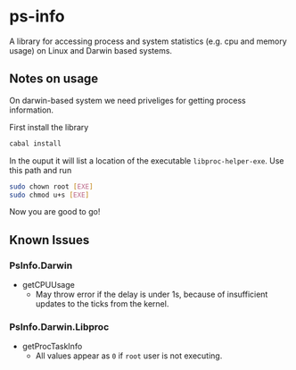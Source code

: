 # ps-info

A library for accessing process and system statistics (e.g. cpu and memory usage) on Linux and Darwin based systems. 

## Notes on usage

On darwin-based system we need priveliges for getting process information.

First install the library

```sh
cabal install
```

In the ouput it will list a location of the executable `libproc-helper-exe`.
Use this path and run

```sh
sudo chown root [EXE]
sudo chmod u+s [EXE]
```

Now you are good to go!

## Known Issues

### PsInfo.Darwin

- getCPUUsage
    - May throw error if the delay is under 1s, because of insufficient updates to the ticks from the kernel.

### PsInfo.Darwin.Libproc

- getProcTaskInfo
    - All values appear as `0` if `root` user is not executing.
